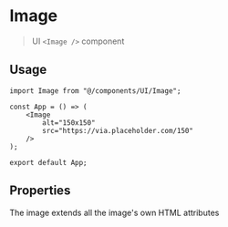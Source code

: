 # Image

> UI `<Image />` component

## Usage

```tsx
import Image from "@/components/UI/Image";

const App = () => (
    <Image
        alt="150x150"
        src="https://via.placeholder.com/150"
    />
);

export default App;
```

## Properties

The image extends all the image's own HTML attributes
